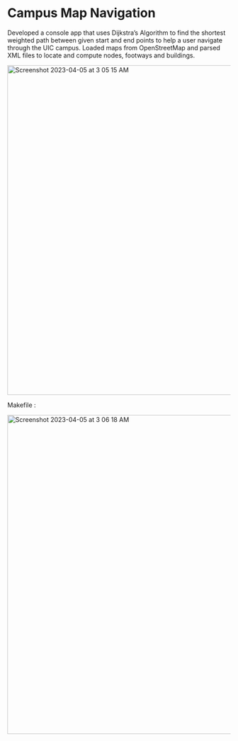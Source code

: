# Campus Map Navigation

Developed a console app that uses Dijkstra’s Algorithm to find the shortest weighted path between given start and end points to help a user navigate through the UIC campus.
Loaded maps from OpenStreetMap and parsed XML files to locate and compute nodes, footways and buildings.

<img width="744" alt="Screenshot 2023-04-05 at 3 05 15 AM" src="https://user-images.githubusercontent.com/78191578/230019967-77a9203e-9833-4970-8e2e-b40ae745d73d.png">

Makefile :

<img width="720" alt="Screenshot 2023-04-05 at 3 06 18 AM" src="https://user-images.githubusercontent.com/78191578/230020235-7a29e1c5-2aca-4ad9-8eea-2915e916edb5.png">

